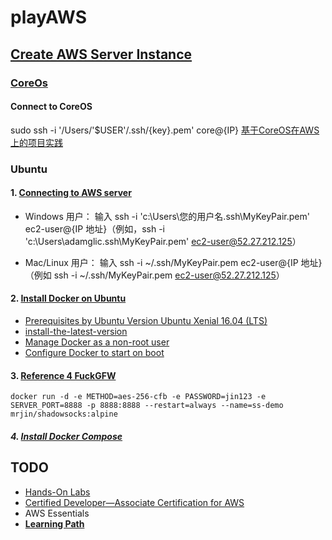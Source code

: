 # playAWS

## [Create AWS Server Instance](https://aws.amazon.com/cn/getting-started/tutorials/launch-a-virtual-machine/)

### [CoreOs](./COREOS.md)
#### Connect to CoreOS
sudo ssh -i '/Users/'$USER'/.ssh/{key}.pem' core@{IP}
[基于CoreOS在AWS上的项目实践](http://www.10tiao.com/html/217/201611/2649692421/1.html)

### Ubuntu
#### 1. [Connecting to AWS server](http://docs.aws.amazon.com/AWSEC2/latest/UserGuide/AccessingInstancesLinux.html) 
- Windows 用户：
输入 ssh -i 'c:\Users\您的用户名\.ssh\MyKeyPair.pem' ec2-user@{IP 地址}（例如，ssh -i 'c:\Users\adamglic\.ssh\MyKeyPair.pem' ec2-user@52.27.212.125）

- Mac/Linux 用户：
输入 ssh -i ~/.ssh/MyKeyPair.pem ec2-user@{IP 地址}（例如 ssh -i ~/.ssh/MyKeyPair.pem ec2-user@52.27.212.125）

#### 2. [Install Docker on Ubuntu](https://docs.docker.com/engine/installation/linux/ubuntulinux/#/install-the-latest-version) 
- [Prerequisites by Ubuntu Version Ubuntu Xenial 16.04 (LTS)](https://docs.docker.com/engine/installation/linux/ubuntulinux/#ubuntu-xenial-1604-lts-wily-1510-trusty-1404-lts)
- [install-the-latest-version](https://docs.docker.com/engine/installation/linux/ubuntulinux/#install-the-latest-version)
- [Manage Docker as a non-root user](https://docs.docker.com/engine/installation/linux/ubuntulinux/#manage-docker-as-a-non-root-user)
- [Configure Docker to start on boot](https://docs.docker.com/engine/installation/linux/ubuntulinux/#configure-docker-to-start-on-boot)

#### 3. [Reference 4 FuckGFW](https://hub.docker.com/r/mrjin/shadowsocks/) 
```
docker run -d -e METHOD=aes-256-cfb -e PASSWORD=jin123 -e SERVER_PORT=8888 -p 8888:8888 --restart=always --name=ss-demo mrjin/shadowsocks:alpine
```

##### 4. [Install Docker Compose](https://docs.docker.com/compose/install/)

## **TODO**
- [Hands-On Labs](https://cloudacademy.com/labs/)
- [Certified Developer—Associate Certification for AWS](https://cloudacademy.com/learning-paths/certified-developer-associate-aws-15/)
- AWS Essentials
- [**Learning Path**](https://cloudacademy.com/learning-paths/)

